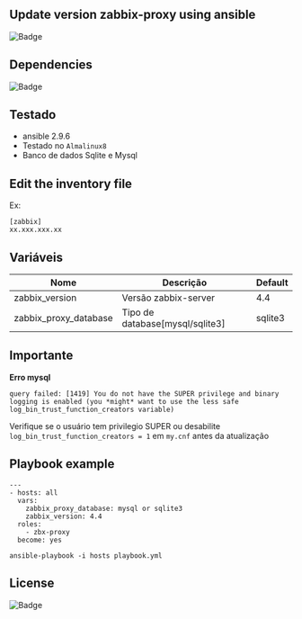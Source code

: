 ## Update version zabbix-proxy using ansible

![Badge](https://img.shields.io/badge/ansible-zabbix-red)

## Dependencies
![Badge](https://img.shields.io/badge/ansible-2.9.10-blue)

## Testado 
- ansible 2.9.6
- Testado no `Almalinux8` 
- Banco de dados Sqlite e Mysql

## Edit the inventory file 
Ex:
```
[zabbix]
xx.xxx.xxx.xx 
```
Variáveis
-----------------
| Nome | Descrição | Default | 
|------|-----------|---------|
| zabbix_version | Versão zabbix-server | 4.4|
| zabbix_proxy_database | Tipo de database[mysql/sqlite3] | sqlite3

## Importante

**Erro mysql** 

```
query failed: [1419] You do not have the SUPER privilege and binary logging is enabled (you *might* want to use the less safe log_bin_trust_function_creators variable)
```

Verifique se o usuário tem privilegio SUPER ou desabilite `log_bin_trust_function_creators = 1` em `my.cnf` antes da atualização

## Playbook example
```
---
- hosts: all
  vars:
    zabbix_proxy_database: mysql or sqlite3
    zabbix_version: 4.4
  roles:
    - zbx-proxy
  become: yes
```
``` 
ansible-playbook -i hosts playbook.yml
``` 
## License
![Badge](https://img.shields.io/badge/license-GPLv3-green)
